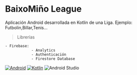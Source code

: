 # BaixoMiño League

Aplicación Android desarrollada en Kotlin de una Liga.
Ejemplo: Futbolin,Billar,Tenis...

>Librerías

    - Firebase:
                - Analytics
                - Authenticación
                - Firestore Database



[![Android](https://img.shields.io/badge/Android-3DDC84?style=for-the-badge&logo=android&logoColor=white&labelColor=101010)]()
[![Kotlin](https://img.shields.io/badge/Kotlin-0095D5?style=for-the-badge&logo=kotlin&logoColor=white&labelColor=101010)]()
![Android Studio](https://img.shields.io/badge/Android%20Studio-3DDC84?style=for-the-badge&logo=android-studio&logoColor=white&labelColor=101010)
